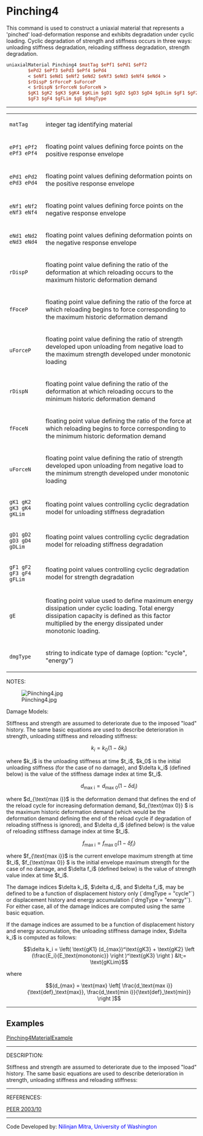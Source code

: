# Pinching4

<p>This command is used to construct a uniaxial material that represents
a 'pinched' load-deformation response and exhibits degradation under
cyclic loading. Cyclic degradation of strength and stiffness occurs in
three ways: unloading stiffness degradation, reloading stiffness
degradation, strength degradation.</p>

```tcl
uniaxialMaterial Pinching4 $matTag $ePf1 $ePd1 $ePf2
        $ePd2 $ePf3 $ePd3 $ePf4 $ePd4 
        < $eNf1 $eNd1 $eNf2 $eNd2 $eNf3 $eNd3 $eNf4 $eNd4 > 
        $rDispP $rForceP $uForceP 
        < $rDispN $rForceN $uForceN > 
        $gK1 $gK2 $gK3 $gK4 $gKLim $gD1 $gD2 $gD3 $gD4 $gDLim $gF1 $gF2
        $gF3 $gF4 $gFLim $gE $dmgType
```

<hr />
<table>
<tbody>
<tr class="odd">
<td><code class="parameter-table-variable">matTag</code></td>
<td><p>integer tag identifying material</p></td>
</tr>
<tr class="even">
<td><p><code>ePf1 ePf2 ePf3 ePf4</code></p></td>
<td><p>floating point values defining force points on the positive
response envelope</p></td>
</tr>
<tr class="odd">
<td><p><code>ePd1 ePd2 ePd3 ePd4</code></p></td>
<td><p>floating point values defining deformation points on the positive
response envelope</p></td>
</tr>
<tr class="even">
<td><p><code>eNf1 eNf2 eNf3 eNf4</code></p></td>
<td><p>floating point values defining force points on the negative
response envelope</p></td>
</tr>
<tr class="odd">
<td><p><code>eNd1 eNd2 eNd3 eNd4</code></p></td>
<td><p>floating point values defining deformation points on the negative
response envelope</p></td>
</tr>
<tr class="even">
<td><code class="parameter-table-variable">rDispP</code></td>
<td><p>floating point value defining the ratio of the deformation at
which reloading occurs to the maximum historic deformation
demand</p></td>
</tr>
<tr class="odd">
<td><code class="parameter-table-variable">fFoceP</code></td>
<td><p>floating point value defining the ratio of the force at which
reloading begins to force corresponding to the maximum historic
deformation demand</p></td>
</tr>
<tr class="even">
<td><code class="parameter-table-variable">uForceP</code></td>
<td><p>floating point value defining the ratio of strength developed
upon unloading from negative load to the maximum strength developed
under monotonic loading</p></td>
</tr>
<tr class="odd">
<td><code class="parameter-table-variable">rDispN</code></td>
<td><p>floating point value defining the ratio of the deformation at
which reloading occurs to the minimum historic deformation
demand</p></td>
</tr>
<tr class="even">
<td><code class="parameter-table-variable">fFoceN</code></td>
<td><p>floating point value defining the ratio of the force at which
reloading begins to force corresponding to the minimum historic
deformation demand</p></td>
</tr>
<tr class="odd">
<td><code class="parameter-table-variable">uForceN</code></td>
<td><p>floating point value defining the ratio of strength developed
upon unloading from negative load to the minimum strength developed
under monotonic loading</p></td>
</tr>
<tr class="even">
<td><p><code>gK1 gK2 gK3 gK4 gKLim</code></p></td>
<td><p>floating point values controlling cyclic degradation model for
unloading stiffness degradation</p></td>
</tr>
<tr class="odd">
<td><p><code>gD1 gD2 gD3 gD4 gDLim</code></p></td>
<td><p>floating point values controlling cyclic degradation model for
reloading stiffness degradation</p></td>
</tr>
<tr class="even">
<td><p><code>gF1 gF2 gF3 gF4 gFLim</code></p></td>
<td><p>floating point values controlling cyclic degradation model for
strength degradation</p></td>
</tr>
<tr class="odd">
<td><code class="parameter-table-variable">gE</code></td>
<td><p>floating point value used to define maximum energy dissipation
under cyclic loading. Total energy dissipation capacity is defined as
this factor multiplied by the energy dissipated under monotonic
loading.</p></td>
</tr>
<tr class="even">
<td><code class="parameter-table-variable">dmgType</code></td>
<td><p>string to indicate type of damage (option: "cycle",
"energy")</p></td>
</tr>
</tbody>
</table>
<p>NOTES:</p>
<figure>
<img src="/OpenSeesRT/contrib/static/Piinching4.jpg" title="Piinching4.jpg" alt="Piinching4.jpg" />
<figcaption aria-hidden="true">Piinching4.jpg</figcaption>
</figure>
<p>Damage Models:</p>
<p>Stiffness and strength are assumed to deteriorate due to the imposed
"load" history. The same basic equations are used to describe
deterioration in strength, unloading stiffness and reloading
stiffness:</p>
<dl>
<dt></dt>
<dd>

$$k_i = k_0(1 -\delta k_i)$$

</dd>
</dl>
<p>where $k_i$ is the unloading stiffness at time
$t_i$, $k_0$ is the
initial unloading stiffness (for the case of no damage), and
$\delta k_i$ (defined below) is the value of the
stiffness damage index at time $t_i$.</p>
<dl>
<dt></dt>
<dd>

$$d_{\text{max i}} = d_{\text{max 0}}(1 -\delta
d_i)$$

</dd>
</dl>
<p>where $d_{\text{max i}}$ is the deformation
demand that defines the end of the reload cycle for increasing
deformation demand, $d_{\text{max 0}} $ is the
maximum historic deformation demand (which would be the deformation
demand defining the end of the reload cycle if degradation of reloading
stiffness is ignored), and $\delta d_i$ (defined
below) is the value of reloading stiffness damage index at time $t_i$.</p>
<dl>
<dt></dt>
<dd>

$$f_{\text{max i}} = f_{\text{max 0}}(1 -\delta
f_i)$$

</dd>
</dl>
<p>where $f_{\text{max i}}$ is the current
envelope maximum strength at time $t_i$,
$f_{\text{max 0}} $ is the initial envelope
maximum strength for the case of no damage, and $\delta f_i$ (defined below) is the value of strength value index at
time $t_i$.</p>
<p>The damage indices $\delta k_i$,
$\delta d_i$, and $\delta f_i$, may be defined to be a function of displacement
history only (`dmgType = "cycle"`) or displacement history and energy
accumulation (`dmgType = "energy"`). For either case, all of the damage
indices are computed using the same basic equation.</p>
<p>If the damage indices are assumed to be a function of displacement
history and energy accumulation, the unloading stiffness damage index,
$\delta k_i$ is computed as follows:</p>
<dl>
<dt></dt>
<dd>

$$\delta k_i = \left( \text{gK1} (d_{max})^\text{gK3} +
\text{gK2} \left (\frac{E_i}{E_\text{monotonic}} \right )^\text{gK3}
\right ) &lt;= \text{gKLim}$$

</dd>
</dl>
<p>where</p>
<dl>
<dt></dt>
<dd>

$$(d_{max} = \text{max} \left[ \frac{d_\text{max
i}}{\text{def}_\text{max}}, \frac{d_\text{min i}}{\text{def}_\text{min}}
\right ]$$

</dd>
</dl>
<hr />

## Examples

<p><a href="Pinching4MaterialExample"
title="wikilink">Pinching4MaterialExample</a></p>
<hr />

<p>DESCRIPTION:</p>
<p>Stiffness and strength are assumed to deteriorate due to the imposed
"load" history. The same basic equations are used to describe
deterioration in strength, unloading stiffness and reloading
stiffness:</p>
<hr />

<p>REFERENCES:</p>
<p><a
href="http://peer.berkeley.edu/publications/peer_reports/reports_2003/0310.pdf">PEER
2003/10</a></p>
<hr />
<p>Code Developed by: <span style="color:blue"> Nilinjan Mitra,
University of Washington</span></p>
